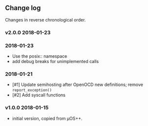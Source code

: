 ## Change log

Changes in reverse chronological order.

### v2.0.0 2018-01-23

### 2018-01-23

* Use the posix:: namespace
* add debug breaks for unimplemented calls

### 2018-01-21

* [#1] Update semihosting after OpenOCD new definitions; remove `report_exception()`
* [#2] Add syscall functions

### v1.0.0 2018-01-15

* initial version, copied from µOS++.

